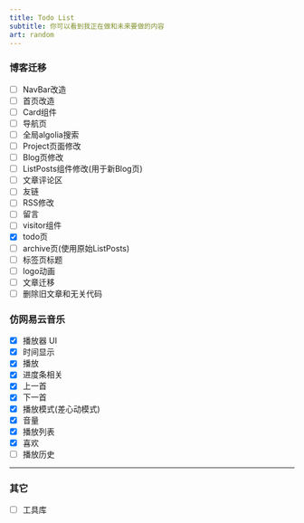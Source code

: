 ```yaml
---
title: Todo List
subtitle: 你可以看到我正在做和未来要做的内容
art: random
---
```


### 博客迁移

- [ ] NavBar改造
- [ ] 首页改造
- [ ] Card组件
- [ ] 导航页
- [ ] 全局algolia搜索
- [ ] Project页面修改
- [ ] Blog页修改
- [ ] ListPosts组件修改(用于新Blog页)
- [ ] 文章评论区
- [ ] 友链
- [ ] RSS修改
- [ ] 留言
- [ ] visitor组件
- [x] todo页
- [ ] archive页(使用原始ListPosts)
- [ ] 标签页标题
- [ ] logo动画
- [ ] 文章迁移
- [ ] 删除旧文章和无关代码

### 仿网易云音乐

- [x] 播放器 UI
- [x] 时间显示
- [x] 播放
- [x] 进度条相关
- [x] 上一首
- [x] 下一首
- [x] 播放模式(差心动模式)
- [x] 音量
- [x] 播放列表
- [x] 喜欢
- [ ] 播放历史

---

### 其它

- [ ] 工具库
